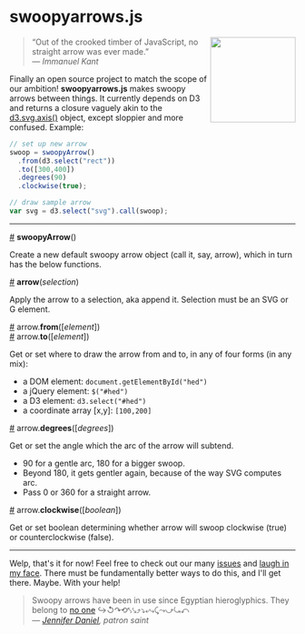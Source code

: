swoopyarrows.js
===============

<img src="https://photos-5.dropbox.com/t/0/AAB-T8AE7ycEkctV59JJnFiJgLlXOTr5sR01VwUkOa-xgQ/12/13934821/png/1024x768/3/1404882000/0/2/Screenshot%202014-07-08%2023.41.11.png/-IQdxTWdCmUryLzr4b35gaI_0onhwrENUMYVI11oMjk" width="150" align="right"> 

> “Out of the crooked timber of JavaScript, no straight arrow was ever made.”  
*— Immanuel Kant*

Finally an open source project to match the scope of our ambition! **swoopyarrows.js** makes swoopy arrows between things. It currently depends on D3 and returns a closure vaguely akin to the [d3.svg.axis()](https://github.com/mbostock/d3/wiki/SVG-Axes#wiki-axis) object, except sloppier and more confused. Example:
```javascript 
// set up new arrow
swoop = swoopyArrow()
  .from(d3.select("rect"))
  .to([300,400])
  .degrees(90)
  .clockwise(true);

// draw sample arrow
var svg = d3.select("svg").call(swoop);
```
---
<a href="#swoopyArrow" name="swoopyArrow">#</a> **swoopyArrow**()

Create a new default swoopy arrow object (call it, say, arrow), which in turn has the below functions.

<a href="#arrow" name="arrow">#</a> **arrow**(*selection*)

Apply the arrow to a selection, aka append it. Selection must be an SVG or G element.

<a href="#from" name="from">#</a> arrow.**from**([*element*])  
<a href="#to" name="to">#</a> arrow.**to**([*element*])

Get or set where to draw the arrow from and to, in any of four forms (in any mix):
  - a DOM element:            `document.getElementById("hed")`
  - a jQuery element:         `$("#hed")`
  - a D3 element:             `d3.select("#hed")`
  - a coordinate array [x,y]: `[100,200]`

<a href="#degrees" name="degrees">#</a> arrow.**degrees**([*degrees*])

Get or set the angle which the arc of the arrow will subtend.
  - 90 for a gentle arc, 180 for a bigger swoop.
  - Beyond 180, it gets gentler again, because of the way SVG computes arc.
  - Pass 0 or 360 for a straight arrow.

<a href="#clockwise" name="clockwise">#</a> arrow.**clockwise**([*boolean*]) 

Get or set boolean determining whether arrow will swoop clockwise (true) or counterclockwise (false).

---

Welp, that's it for now! Feel free to check out our many [issues](https://github.com/bizweekgraphics/swoopyarrows/issues) and [laugh in my face](https://twitter.com/tophtucker). There must be fundamentally better ways to do this, and I'll get there. Maybe. With your help!

> Swoopy arrows have been in use since Egyptian hieroglyphics. They belong to [no one](https://github.com/bizweekgraphics/swoopyarrows/blob/master/LICENSE) ↪↺↷⟲⤣⤥⤴⤵⤶⤷⤹⤳⤻⤿⤺  
— *[Jennifer Daniel](https://twitter.com/jenniferdaniel/status/464517373740204032), patron saint*
